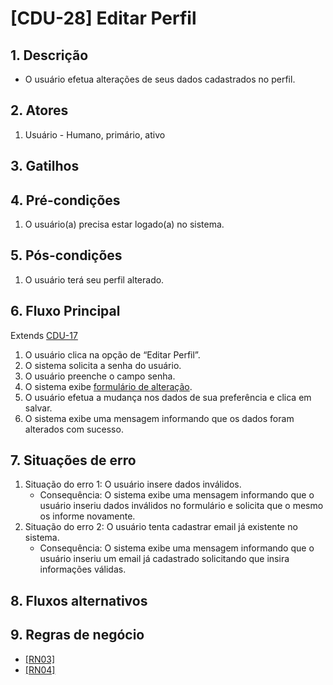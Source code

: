 # [CDU-28] Editar Perfil 

## 1. Descrição
 - O usuário efetua alterações de seus dados cadastrados no perfil.
## 2. Atores
 1. Usuário - Humano, primário, ativo
## 3. Gatilhos

## 4. Pré-condições
  1. O usuário(a) precisa estar logado(a) no sistema.
## 5. Pós-condições
  1. O usuário terá seu perfil alterado.

## 6. Fluxo Principal
Extends [CDU-17](https://gitlab.devops.ifrn.edu.br/tads.cnat/pdsweb/2020.1/easy-cook/-/blob/fatoracao/Doc/Analise/Casos%20de%20Uso/CDU-17-Visualizar%20meu%20perfil.md)
1. O usuário clica na opção de “Editar Perfil”.
2. O sistema solicita a senha do usuário.
3. O usuário preenche o campo senha.
4. O sistema exibe  [formulário de alteração](https://gitlab.devops.ifrn.edu.br/tads.cnat/pdsweb/2020.1/easy-cook/-/blob/%2351-correcoes-prototipo/Doc/Analise/Prototipo/Redesing%20%234/Tela%20de%20edi%C3%A7%C3%A3o%20de%20perfil.png).
5. O usuário efetua a mudança nos dados de sua preferência e clica em salvar.
6. O sistema exibe uma mensagem informando que os dados foram alterados com sucesso.

## 7. Situações de erro
 1. Situação do erro 1: O usuário insere dados inválidos.
    - Consequência: O sistema exibe uma mensagem informando que o usuário inseriu dados inválidos no formulário e solicita que o mesmo os informe novamente.
 2. Situação do erro 2: O usuário tenta cadastrar email já existente no sistema.
    - Consequência: O sistema exibe uma mensagem informando que o usuário inseriu um email já cadastrado solicitando que insira informações válidas. 


## 8. Fluxos alternativos

## 9. Regras de negócio
 - [[RN03]](Doc/visao.md)
 - [[RN04]](Doc/visao.md)

